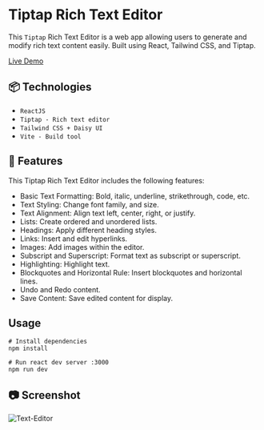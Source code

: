 # Tiptap Rich Text Editor

This `Tiptap` Rich Text Editor is a web app allowing users to generate and modify rich text content easily. Built using React, Tailwind CSS, and Tiptap.

[Live Demo](https://tiptap-rich-text-editor.vercel.app/)

## 📦 Technologies
- `ReactJS`
- `Tiptap - Rich text editor`
- `Tailwind CSS + Daisy UI`
- `Vite - Build tool`

## 🚀 Features
This Tiptap Rich Text Editor includes the following features:

- Basic Text Formatting: Bold, italic, underline, strikethrough, code, etc.
- Text Styling: Change font family, and size.
- Text Alignment: Align text left, center, right, or justify.
- Lists: Create ordered and unordered lists.
- Headings: Apply different heading styles.
- Links: Insert and edit hyperlinks.
- Images: Add images within the editor.
- Subscript and Superscript: Format text as subscript or superscript.
- Highlighting: Highlight text.
- Blockquotes and Horizontal Rule: Insert blockquotes and horizontal lines.
- Undo and Redo content.
- Save Content: Save edited content for display.

## Usage

```
# Install dependencies
npm install

# Run react dev server :3000
npm run dev
```

## 📷 Screenshot
![Text-Editor](https://github.com/Lalitkumar4/tiptap-rich-text-editor/assets/64465383/27d7f145-2d7a-4e4c-a688-2db34c08e546)


